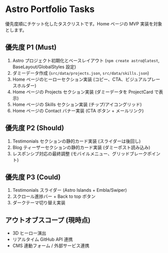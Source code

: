 # Astro Portfolio Tasks

優先度順にチケット化したタスクリストです。Home ページの MVP 実装を対象とします。

## 優先度 P1 (Must)
1. Astro プロジェクト初期化とベースレイアウト (`npm create astro@latest`, BaseLayout/GlobalStyles 設定)
2. ダミーデータ作成 (`src/data/projects.json`, `src/data/skills.json`)
3. Home ページのヒーローセクション実装 (コピー、CTA、ビジュアルプレースホルダー)
4. Home ページの Projects セクション実装 (ダミーデータを ProjectCard で表示)
5. Home ページの Skills セクション実装 (チップ/アイコングリッド)
6. Home ページの Contact バナー実装 (CTA ボタン + メールリンク)

## 優先度 P2 (Should)
1. Testimonials セクションの静的カード実装 (スライダーは後回し)
2. Blog ティーザーセクションの静的カード実装 (ダミーポスト読み込み)
3. レスポンシブ対応の最終調整 (モバイルメニュー、グリッドブレークポイント)

## 優先度 P3 (Could)
1. Testimonials スライダー (Astro Islands + Embla/Swiper)
2. スクロール進捗バー + Back to top ボタン
3. ダークテーマ切り替え実装

## アウトオブスコープ (現時点)
- 3D ヒーロー演出
- リアルタイム GitHub API 連携
- CMS 連動フォーム / 外部サービス連携
